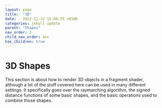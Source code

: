 ```yaml
---
layout: page
title:  "3D"
date:   2022-11-22 15:08:55 +0100
categories: jekyll update
parent: "Shapes"
nav_order: 2
child_nav_order: asc
has_children: true
---
```

# 3D Shapes
This section is about how to render 3D objects in a fragment shader, although a lot of the stuff covered here can be used in many different settings. It specifically goes over the raymarching algorithm, the signed distance functions  of some basic shapes, and the basic operations used to combine those shapes.